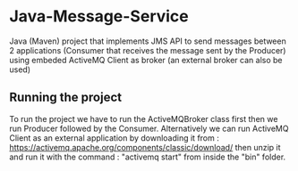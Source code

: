 # Java-Message-Service
Java (Maven) project that implements JMS API to send messages between 2 applications (Consumer that receives the message sent by the Producer) using embeded ActiveMQ Client as broker (an external broker can also be used)

## Running the project
To run the project we have to run the ActiveMQBroker class first then we run Producer followed by the Consumer.
Alternatively we can run ActiveMQ Client as an external application by downloading it from : https://activemq.apache.org/components/classic/download/
then unzip it and run it with the command : "activemq start" from inside the "bin" folder.

